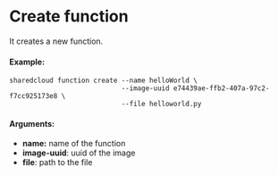 # Create function

It creates a new function.

#### Example:

```
sharedcloud function create --name helloWorld \
                            --image-uuid e74439ae-ffb2-407a-97c2-f7cc925173e8 \
                            --file helloworld.py

```

#### Arguments:

* **name:** name of the function
* **image-uuid**: uuid of the image
* **file**: path to the file



